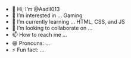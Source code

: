 - 👋 Hi, I’m @Aadil013
- 👀 I’m interested in ... Gaming
- 🌱 I’m currently learning ... HTML, CSS, and JS
- 💞️ I’m looking to collaborate on ...
- 📫 How to reach me ...
- 😄 Pronouns: ...
- ⚡ Fun fact: ...

<!---
Aadil013/Aadil013 is a ✨ special ✨ repository because its `README.md` (this file) appears on your GitHub profile.
You can click the Preview link to take a look at your changes.
--->
